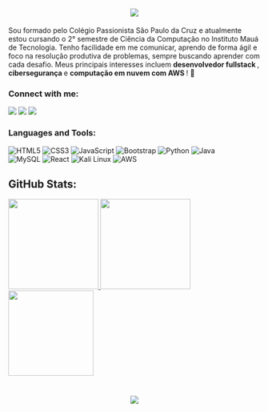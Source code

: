 <h1 align="center">
<img src="https://readme-typing-svg.herokuapp.com/?font=Righteous&size=35&center=true&vCenter=true&width=500&height=70&duration=4000&lines=Olá!+👋;+Me+chamo+Lucas!;" />
</h1>

<p> Sou formado pelo Colégio Passionista São Paulo da Cruz e atualmente estou cursando o 2° semestre de Ciência da Computação no Instituto Mauá de Tecnologia. Tenho facilidade em me comunicar, aprendo de forma ágil e foco na resolução produtiva de problemas, sempre buscando aprender com cada desafio. Meus principais interesses incluem <strong> desenvolvedor fullstack </strong>, <strong> cibersegurança </strong> e <strong> computação em nuvem com AWS </strong>! 🚀 <p>

### Connect with me:

<a href = "https://www.linkedin.com/in/lucas-novaes-08ab3127b/" target="_blank"><img src="https://img.shields.io/badge/-LinkedIn-%230077B5?style=for-the-badge&logo=linkedin&logoColor=white" target="_blank"></a> 
<a href = "mailto:lucasnovaesdesaferreira@gmail.com" target="_blank"><img src="https://img.shields.io/badge/-Gmail-%23333?style=for-the-badge&logo=gmail&logoColor=white" target="_blank"></a>
<a href = "https://www.instagram.com/lucas_novaess/" target="_blank"><img src="https://img.shields.io/badge/-Instagram-%23E4405F?style=for-the-badge&logo=instagram&logoColor=white" target="_blank"></a>

### Languages and Tools:

![HTML5](https://img.shields.io/badge/-HTML5-E34F26?style=for-the-badge&logo=html5&logoColor=white)
![CSS3](https://img.shields.io/badge/-CSS3-1572B6?style=for-the-badge&logo=css3)
![JavaScript](https://img.shields.io/badge/-JavaScript-F7DF1E?style=for-the-badge&logo=javascript&logoColor=black)
![Bootstrap](https://img.shields.io/badge/Bootstrap-563D7C?style=for-the-badge&logo=bootstrap&logoColor=white)
![Python](https://img.shields.io/badge/-Python-3776AB?style=for-the-badge&logo=python&logoColor=white)
![Java](https://img.shields.io/badge/Java-ED272C?style=for-the-badge&logo=java&logoColor=white) <br>
![MySQL](https://img.shields.io/badge/-MySQL-063666?style=for-the-badge&logo=mysql&logoColor=white) 
![React](https://img.shields.io/badge/React-20232A?style=for-the-badge&logo=react&logoColor=61DAFB)
![Kali Linux](https://img.shields.io/badge/Kali%20Linux-0E0029?style=for-the-badge&logo=kali-linux&logoColor=white)
![AWS](https://img.shields.io/badge/AWS-232F3F?style=for-the-badge&logo=amazon-aws&logoColor=white)

## GitHub Stats:

<div>
  <a href="https://github.com/Lucasnovaess">
    <img height="180em" src="https://github-readme-stats.vercel.app/api?username=Lucasnovaess&show_icons=true&theme=tokyonight&include_all_commits=true&count_private=true"/>
  </a>
  <img height="180em" src="https://github-readme-stats.vercel.app/api/top-langs/?username=Lucasnovaess&layout=compact&langs_count=16&theme=tokyonight"/>
  <img height="170em" src="https://streak-stats.demolab.com/?user=Lucasnovaess&theme=tokyonight"/>
</div>

<h1 align="center">
<img src="https://readme-typing-svg.herokuapp.com/?font=Righteous&size=35&color=A020F0&center=true&vCenter=true&width=500&height=70&duration=4000&lines=obrigado+pela+atenção!;" />
</h1>
